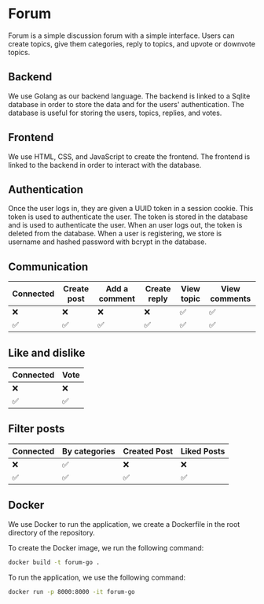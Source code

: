 # Forum

Forum is a simple discussion forum with a simple interface. Users can create topics, give them categories, reply to
topics, and upvote or downvote topics.

## Backend

We use Golang as our backend language. The backend is linked to a Sqlite database in order to store the data and for the
users' authentication. The database is useful for storing the users, topics, replies, and votes.

## Frontend

We use HTML, CSS, and JavaScript to create the frontend. The frontend is linked to the backend in order to interact with
the database.

## Authentication

Once the user logs in, they are given a UUID token in a session cookie. This token is used to authenticate the user. The
token is stored in the database and is used to authenticate the user. When an user logs out, the token is deleted from
the database. When a user is registering, we store is username and hashed password with bcrypt in the database.

## Communication

| Connected | Create post | Add a comment | Create reply | View topic | View comments |
|-----------|-------------|---------------|--------------|------------|---------------|
| ❌         | ❌           | ❌             | ❌            | ✅          | ✅             |
| ✅         | ✅           | ✅             | ✅            | ✅          | ✅             |

## Like and dislike

| Connected | Vote |
|-----------|------|
| ❌         | ❌    |
| ✅         | ✅    |

## Filter posts

| Connected | By categories | Created Post | Liked Posts |
|-----------|---------------|--------------|-------------|
| ❌         | ✅             | ❌            | ❌           |
| ✅         | ✅             | ✅            | ✅           |

## Docker
We use Docker to run the application, we create a Dockerfile in the root directory of the repository.

To create the Docker image, we run the following command:
```bash
docker build -t forum-go .
```
To run the application, we use the following command:
```bash
docker run -p 8000:8000 -it forum-go
```